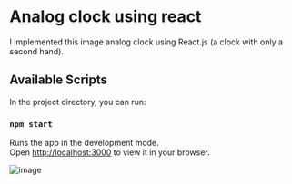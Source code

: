 # Analog clock using react
I implemented this image analog clock using React.js
(a clock with only a second hand).

## Available Scripts

In the project directory, you can run:

### `npm start`

Runs the app in the development mode.\
Open [http://localhost:3000](http://localhost:3000) to view it in your browser.


![image](https://user-images.githubusercontent.com/86965425/208048464-f44350bd-782c-47b2-9a78-d4c49354f467.png)
